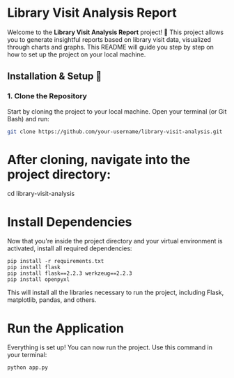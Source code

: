 # Library Visit Analysis Report

Welcome to the **Library Visit Analysis Report** project! 🎉 This project allows you to generate insightful reports based on library visit data, visualized through charts and graphs. This README will guide you step by step on how to set up the project on your local machine.


## Installation & Setup 🚀

### 1. Clone the Repository

Start by cloning the project to your local machine. Open your terminal (or Git Bash) and run:

```bash
git clone https://github.com/your-username/library-visit-analysis.git
```

# After cloning, navigate into the project directory:

cd library-visit-analysis

# Install Dependencies

Now that you're inside the project directory and your virtual environment is activated, install all required dependencies:
```
pip install -r requirements.txt
pip install flask     
pip install flask==2.2.3 werkzeug==2.2.3
pip install openpyxl
```
This will install all the libraries necessary to run the project, including Flask, matplotlib, pandas, and others.

# Run the Application

Everything is set up! You can now run the project. Use this command in your terminal:
```
python app.py
```  
